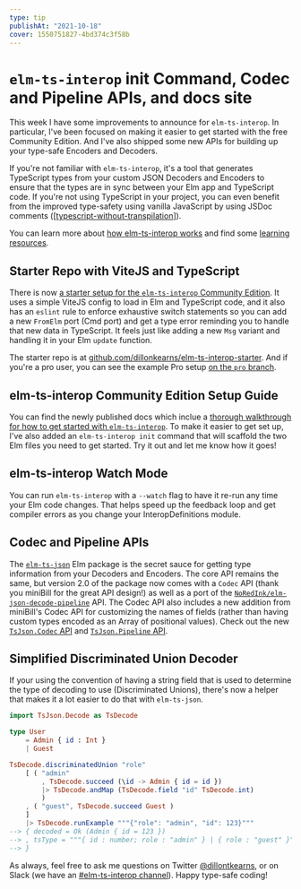 ```yaml
---
type: tip
publishAt: "2021-10-18"
cover: 1550751827-4bd374c3f58b
---
```


# `elm-ts-interop` init Command, Codec and Pipeline APIs, and docs site

This week I have some improvements to announce for `elm-ts-interop`. In particular, I've been focused on making it easier to get started with the free Community Edition. And I've also shipped some new APIs for building up your type-safe Encoders and Decoders.

If you're not familiar with `elm-ts-interop`, it's a tool that generates TypeScript types from your custom JSON Decoders and Encoders to ensure that the types are in sync between your Elm app and TypeScript code. If you're not using TypeScript in your project, you can even benefit from the improved type-safety using vanilla JavaScript by using JSDoc comments ([[typescript-without-transpilation]]).

You can learn more about [how elm-ts-interop works](https://elm-ts-interop.com/how-it-works) and find some [learning resources](https://elm-ts-interop.com/resources).

## Starter Repo with ViteJS and TypeScript

There is now [a starter setup for the `elm-ts-interop` Community Edition](https://github.com/dillonkearns/elm-ts-interop-starter). It uses a simple ViteJS config to load in Elm and TypeScript code, and it also has an `eslint` rule to enforce exhaustive switch statements so you can add a new `FromElm` port (Cmd port) and get a type error reminding you to handle that new data in TypeScript. It feels just like adding a new `Msg` variant and handling it in your Elm `update` function.

The starter repo is at [github.com/dillonkearns/elm-ts-interop-starter](https://github.com/dillonkearns/elm-ts-interop-starter). And if you're a pro user, you can see the example Pro setup [on the `pro` branch](https://github.com/dillonkearns/elm-ts-interop-starter/tree/pro).

## elm-ts-interop Community Edition Setup Guide

You can find the newly published docs which inclue a [thorough walkthrough for how to get started with `elm-ts-interop`](https://elm-ts-interop.com/setup). To make it easier to get set up, I've also added an `elm-ts-interop init` command that will scaffold the two Elm files you need to get started. Try it out and let me know how it goes!

## elm-ts-interop Watch Mode

You can run `elm-ts-interop` with a `--watch` flag to have it re-run any time your Elm code changes. That helps speed up the feedback loop and get compiler errors as you change your InteropDefinitions module.

## Codec and Pipeline APIs

The [`elm-ts-json`](https://package.elm-lang.org/packages/dillonkearns/elm-ts-json/latest/) Elm package is the secret sauce for getting type information from your Decoders and Encoders. The core API remains the same, but version 2.0 of the package now comes with a `Codec` API (thank you miniBill for the great API design!) as well as a port of the [`NoRedInk/elm-json-decode-pipeline`](https://package.elm-lang.org/packages/NoRedInk/elm-json-decode-pipeline/latest/) API. The Codec API also includes a new addition from miniBill's Codec API for customizing the names of fields (rather than having custom types encoded as an Array of positional values). Check out the new [`TsJson.Codec` API](https://package.elm-lang.org/packages/dillonkearns/elm-ts-json/latest/TsJson-Codec) and [`TsJson.Pipeline` API](https://package.elm-lang.org/packages/dillonkearns/elm-ts-json/latest/TsJson-Decode-Pipeline).

## Simplified Discriminated Union Decoder

If your using the convention of having a string field that is used to determine the type of decoding to use (Discriminated Unions), there's now a helper that makes it a lot easier to do that with `elm-ts-json`.

```elm
import TsJson.Decode as TsDecode

type User
    = Admin { id : Int }
    | Guest

TsDecode.discriminatedUnion "role"
    [ ( "admin"
        , TsDecode.succeed (\id -> Admin { id = id })
        |> TsDecode.andMap (TsDecode.field "id" TsDecode.int)
        )
    , ( "guest", TsDecode.succeed Guest )
    ]
    |> TsDecode.runExample """{"role": "admin", "id": 123}"""
--> { decoded = Ok (Admin { id = 123 })
--> , tsType = """{ id : number; role : "admin" } | { role : "guest" }"""
--> }
```

As always, feel free to ask me questions on Twitter [@dillontkearns](https://twitter.com/dillontkearns), or on Slack (we have an [#elm-ts-interop channel](https://elmlang.slack.com/archives/C01ST485YAU)). Happy type-safe coding!

[//begin]: # "Autogenerated link references for markdown compatibility"
[typescript-without-transpilation]: typescript-without-transpilation "TypeScript Without Transpilation"
[//end]: # "Autogenerated link references"
